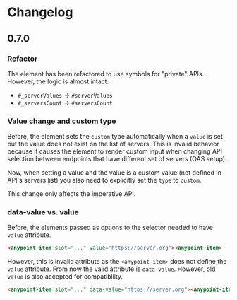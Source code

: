 # Changelog 

## 0.7.0

### Refactor

The element has been refactored to use symbols for "private" APIs. However, the logic is almost intact.

- `#_serverValues` -> `#serverValues`
- `#_serversCount` -> `#serversCount`

### Value change and custom type

Before, the element sets the `custom` type automatically when a `value` is set but the value does not exist on the list of servers. This is invalid behavior because it causes the element to render custom input when changing API selection between endpoints that have different set of servers (OAS setup).

Now, when setting a value and the value is a custom value (not defined in API's servers list) you also need to explicitly set the `type` to `custom`.

This change only affects the imperative API.

### data-value vs. value

Before, the elements passed as options to the selector needed to have `value` attribute.

```html
<anypoint-item slot="..." value="https://server.org"><anypoint-item>
```

However, this is invalid attribute as the `<anypoint-item>` does not define the `value` attribute. From now the valid attribute is `data-value`. However, old `value` is also accepted for compatibility.

```html
<anypoint-item slot="..." data-value="https://server.org"><anypoint-item>
```
